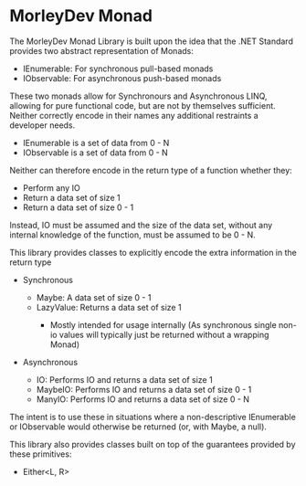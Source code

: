 MorleyDev Monad
===============

The MorleyDev Monad Library is built upon the idea that the .NET Standard provides two abstract representation of Monads:
* IEnumerable<T>: For synchronous pull-based monads
* IObservable<T>: For asynchronous push-based monads

These two monads allow for Synchronours and Asynchronous LINQ, allowing for pure functional code, but are not by themselves sufficient. Neither correctly encode in their names any additional restraints a developer needs.

* IEnumerable is a set of data from 0 - N
* IObservable is a set of data from 0 - N

Neither can therefore encode in the return type of a function whether they:
* Perform any IO
* Return a data set of size 1
* Return a data set of size 0 - 1

Instead, IO must be assumed and the size of the data set, without any internal knowledge of the function, must be assumed to be 0 - N.

This library provides classes to explicitly encode the extra information in the return type
* Synchronous
  * Maybe<T>: A data set of size 0 - 1
  * LazyValue<T>: Returns a data set of size 1
    * Mostly intended for usage internally (As synchronous single non-io values will typically just be returned without a wrapping Monad)

* Asynchronous
  * IO<T>: Performs IO and returns a data set of size 1
  * MaybeIO<T>: Performs IO and returns a data set of size 0 - 1
  * ManyIO<T>: Performs IO and returns a data set of size 0 - N

The intent is to use these in situations where a non-descriptive IEnumerable or IObservable would otherwise be returned (or, with Maybe, a null).

This library also provides classes built on top of the guarantees provided by these primitives:
* Either<L, R>
